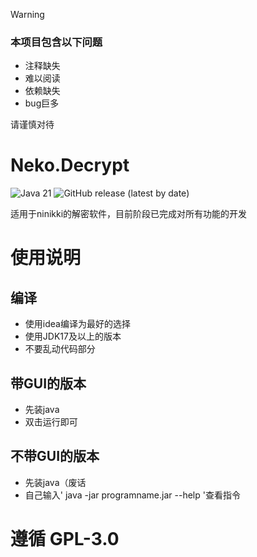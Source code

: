 > [!WARNING]
> ### 本项目包含以下问题
> - 注释缺失
> - 难以阅读
> - 依赖缺失
> - bug巨多
>
> 请谨慎对待

# Neko.Decrypt
![Java 21](https://img.shields.io/badge/JDK-21+-green.svg)
![GitHub release (latest by date)](https://img.shields.io/github/v/release/lsjllxhc/neko.decrypt?label=releases)

适用于ninikki的解密软件，目前阶段已完成对所有功能的开发

# 使用说明

## 编译

- 使用idea编译为最好的选择
- 使用JDK17及以上的版本
- 不要乱动代码部分

## 带GUI的版本

- 先装java
- 双击运行即可

## 不带GUI的版本

- 先装java（废话
- 自己输入' java -jar programname.jar --help '查看指令

# 遵循 GPL-3.0
